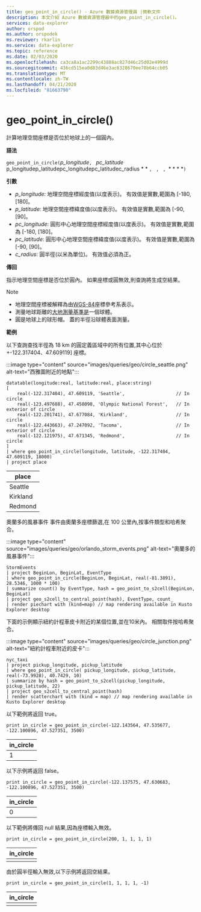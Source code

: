 ```yaml
---
title: geo_point_in_circle() - Azure 數據資源管理員 |微軟文件
description: 本文介紹 Azure 數據資源管理器中的geo_point_in_circle()。
services: data-explorer
author: orspod
ms.author: orspodek
ms.reviewer: rkarlin
ms.service: data-explorer
ms.topic: reference
ms.date: 02/03/2020
ms.openlocfilehash: ca3ca8a1ac2299c43888ac827d46c25d02e4999d
ms.sourcegitcommit: 436cd515ea0d83d46e3ac6328670ee78b64ccb05
ms.translationtype: MT
ms.contentlocale: zh-TW
ms.lasthandoff: 04/21/2020
ms.locfileid: "81663790"
---
```

# <a name="geo_point_in_circle"></a>geo_point_in_circle()

計算地理空間座標是否位於地球上的一個圓內。

**語法**

`geo_point_in_circle(`*p_longitude*`, ` *pc_latitude* p_longitudep_latitudepc_longitudepc_latitudec_radius * * `, ` `, ` `, `* * * *`)`

**引數**

* *p_longitude:* 地理空間座標經度值(以度表示)。 有效值是實數,範圍為 [-180, [180]。
* *p_latitude:* 地理空間座標緯度值(以度表示)。 有效值是實數,範圍為 [-90, [90]。
* *pc_longitude*: 圓形中心地理空間座標經度值(以度表示)。 有效值是實數,範圍為 [-180, [180]。
* *pc_latitude*: 圓形中心地理空間座標緯度值(以度表示)。 有效值是實數,範圍為 [-90, [90]。
* *c_radius*: 圓半徑(以米為單位)。 有效值必須為正。

**傳回**

指示地理空間座標是否位於圓內。 如果座標或圓無效,則查詢將生成空結果。

> [!NOTE]
>* 地理空間座標被解釋為由[WGS-84](https://earth-info.nga.mil/GandG/update/index.php?action=home)座標參考系表示。
>* 測量地球距離的[大地測量基準是](https://en.wikipedia.org/wiki/Geodetic_datum)一個球體。
>* 圓是地球上的球形帽。 蓋的半徑沿球體表面測量。

**範例**

以下查詢查找半徑為 18 km 的圓定義區域中的所有位置,其中心位於 +-122.317404、47.609119] 座標。

:::image type="content" source="images/queries/geo/circle_seattle.png" alt-text="西雅圖附近的地點":::

```kusto
datatable(longitude:real, latitude:real, place:string)
[
    real(-122.317404), 47.609119, 'Seattle',                   // In circle 
    real(-123.497688), 47.458098, 'Olympic National Forest',   // In exterior of circle  
    real(-122.201741), 47.677084, 'Kirkland',                  // In circle
    real(-122.443663), 47.247092, 'Tacoma',                    // In exterior of circle
    real(-122.121975), 47.671345, 'Redmond',                   // In circle
]
| where geo_point_in_circle(longitude, latitude, -122.317404, 47.609119, 18000)
| project place
```

|place|
|---|
|Seattle|
|Kirkland|
|Redmond|

奧蘭多的風暴事件 事件由奧蘭多座標篩選,在 100 公里內,按事件類型和哈希聚合。

:::image type="content" source="images/queries/geo/orlando_storm_events.png" alt-text="奧蘭多的風暴事件":::

```kusto
StormEvents
| project BeginLon, BeginLat, EventType
| where geo_point_in_circle(BeginLon, BeginLat, real(-81.3891), 28.5346, 1000 * 100)
| summarize count() by EventType, hash = geo_point_to_s2cell(BeginLon, BeginLat)
| project geo_s2cell_to_central_point(hash), EventType, count_
| render piechart with (kind=map) // map rendering available in Kusto Explorer desktop
```

下面的示例顯示紐約計程車皮卡附近的某個位置,並在10米內。 相關取件按哈希聚合。

:::image type="content" source="images/queries/geo/circle_junction.png" alt-text="紐約計程車附近的皮卡":::

```kusto
nyc_taxi
| project pickup_longitude, pickup_latitude
| where geo_point_in_circle( pickup_longitude, pickup_latitude, real(-73.9928), 40.7429, 10)
| summarize by hash = geo_point_to_s2cell(pickup_longitude, pickup_latitude, 22)
| project geo_s2cell_to_central_point(hash)
| render scatterchart with (kind = map) // map rendering available in Kusto Explorer desktop
```

以下範例將返回 true。
```kusto
print in_circle = geo_point_in_circle(-122.143564, 47.535677, -122.100896, 47.527351, 3500)
```

|in_circle|
|---|
|1|

以下示例將返回 false。
```kusto
print in_circle = geo_point_in_circle(-122.137575, 47.630683, -122.100896, 47.527351, 3500)
```

|in_circle|
|---|
|0|

以下範例將傳回 null 結果,因為座標輸入無效。
```kusto
print in_circle = geo_point_in_circle(200, 1, 1, 1, 1)
```

|in_circle|
|---|
||

由於圓半徑輸入無效,以下示例將返回空結果。
```kusto
print in_circle = geo_point_in_circle(1, 1, 1, 1, -1)
```

|in_circle|
|---|
||